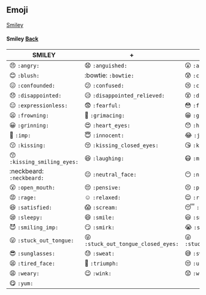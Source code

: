 ## Emoji 
[Smiley](#smiley)


#### Smiley [Back](#content)
| SMILEY | + | + |
|---|---|---|
| :angry: `:angry:` | :anguished: `:anguished:` | :astonished: `:astonished:` | <br>
| :blush: `:blush:` | :bowtie: `:bowtie:` | :cold_sweat: `:cold_sweat:` | <br>
| :confounded: `:confounded:` | :confused: `:confused:` | :cry: `:cry:` | <br> 
| :disappointed: `:disappointed:` | :disappointed_relieved: `:disappointed_relieved:` | :dizzy_face: `:dizzy_face:` | <br>
| :expressionless: `:expressionless:` | :fearful: `:fearful:` | :flushed: `:flushed:` | <br>
| :frowning: `:frowning:` | :grimacing: `:grimacing:` | :grin: `:grin:` | <br>
| :grinning: `:grinning:` | :heart_eyes: `:heart_eyes:` | :hushed: `:hushed:` | <br>
| :imp: `:imp:` | :innocent: `:innocent:` | :joy: `:joy:` | <br>
| :kissing: `:kissing:` | :kissing_closed_eyes: `:kissing_closed_eyes:` | :kissing_heart: `:kissing_heart:` | <br>
| :kissing_smiling_eyes: `:kissing_smiling_eyes:` | :laughing: `:laughing:` | :mask: `:mask:` | <br>
| :neckbeard: `:neckbeard:` | :neutral_face: `:neutral_face:` | :no_mouth: `:no_mouth:` | <br>
| :open_mouth: `:open_mouth:` | :pensive: `:pensive:` | :persevere: `:persevere:` | <br>
| :rage: `:rage:` | :relaxed: `:relaxed:` | :relieved: `:relieved:` | <br>
| :satisfied: `:satisfied:` | :scream: `:scream:` | :sleeping: `:sleeping:` | <br>
| :sleepy: `:sleepy:` | :smile: `:smile:` | :smiley: `:smiley:` | <br>
| :smiling_imp: `:smiling_imp:` | :smirk: `:smirk:` | :sob: `:sob:` | <br>
| :stuck_out_tongue: `:stuck_out_tongue:` | :stuck_out_tongue_closed_eyes: `:stuck_out_tongue_closed_eyes:` | :stuck_out_tongue_winking_eye: `:stuck_out_tongue_winking_eye:` | <br>
| :sunglasses: `:sunglasses:` | :sweat: `:sweat:` | :sweat_smile: `:sweat_smile:` | <br>
| :tired_face: `:tired_face:` | :triumph: `:triumph:` | :unamused: `:unamused:` | <br>
| :weary: `:weary:` | :wink: `:wink:` | :worried: `:worried:` | <br>
| :yum: `:yum:` |